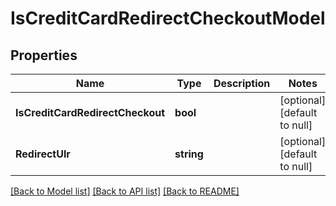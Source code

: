 # IsCreditCardRedirectCheckoutModel

## Properties
Name | Type | Description | Notes
------------ | ------------- | ------------- | -------------
**IsCreditCardRedirectCheckout** | **bool** |  | [optional] [default to null]
**RedirectUlr** | **string** |  | [optional] [default to null]

[[Back to Model list]](../README.md#documentation-for-models) [[Back to API list]](../README.md#documentation-for-api-endpoints) [[Back to README]](../README.md)


